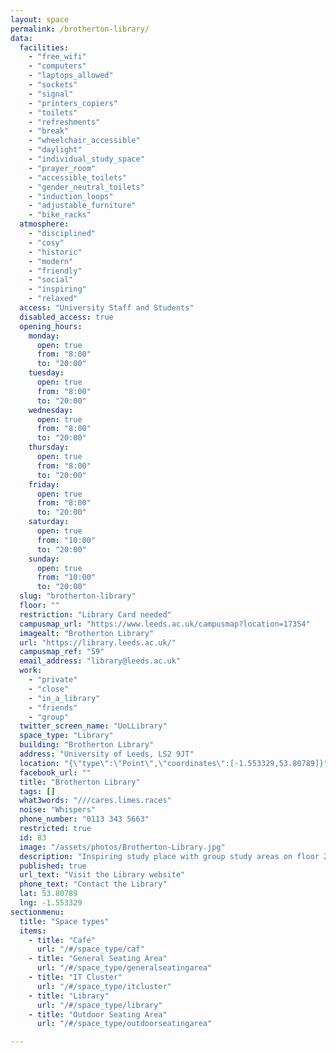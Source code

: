 ```yaml
---
layout: space
permalink: /brotherton-library/
data:
  facilities:
    - "free_wifi"
    - "computers"
    - "laptops_allowed"
    - "sockets"
    - "signal"
    - "printers_copiers"
    - "toilets"
    - "refreshments"
    - "break"
    - "wheelchair_accessible"
    - "daylight"
    - "individual_study_space"
    - "prayer_room"
    - "accessible_toilets"
    - "gender_neutral_toilets"
    - "induction_loops"
    - "adjustable_furniture"
    - "bike_racks"
  atmosphere:
    - "disciplined"
    - "cosy"
    - "historic"
    - "modern"
    - "friendly"
    - "social"
    - "inspiring"
    - "relaxed"
  access: "University Staff and Students"
  disabled_access: true
  opening_hours:
    monday:
      open: true
      from: "8:00"
      to: "20:00"
    tuesday:
      open: true
      from: "8:00"
      to: "20:00"
    wednesday:
      open: true
      from: "8:00"
      to: "20:00"
    thursday:
      open: true
      from: "8:00"
      to: "20:00"
    friday:
      open: true
      from: "8:00"
      to: "20:00"
    saturday:
      open: true
      from: "10:00"
      to: "20:00"
    sunday:
      open: true
      from: "10:00"
      to: "20:00"
  slug: "brotherton-library"
  floor: ""
  restriction: "Library Card needed"
  campusmap_url: "https://www.leeds.ac.uk/campusmap?location=17354"
  imagealt: "Brotherton Library"
  url: "https://library.leeds.ac.uk/"
  campusmap_ref: "59"
  email_address: "library@leeds.ac.uk"
  work:
    - "private"
    - "close"
    - "in_a_library"
    - "friends"
    - "group"
  twitter_screen_name: "UoLLibrary"
  space_type: "Library"
  building: "Brotherton Library"
  address: "University of Leeds, LS2 9JT"
  location: "{\"type\":\"Point\",\"coordinates\":[-1.553329,53.80789]}"
  facebook_url: ""
  title: "Brotherton Library"
  tags: []
  what3words: "///cares.limes.races"
  noise: "Whispers"
  phone_number: "0113 343 5663"
  restricted: true
  id: 83
  image: "/assets/photos/Brotherton-Library.jpg"
  description: "Inspiring study place with group study areas on floor 2 of the Main Building and floor 3 of the West Building."
  published: true
  url_text: "Visit the Library website"
  phone_text: "Contact the Library"
  lat: 53.80789
  lng: -1.553329
sectionmenu:
  title: "Space types"
  items:
    - title: "Café"
      url: "/#/space_type/caf"
    - title: "General Seating Area"
      url: "/#/space_type/generalseatingarea"
    - title: "IT Cluster"
      url: "/#/space_type/itcluster"
    - title: "Library"
      url: "/#/space_type/library"
    - title: "Outdoor Seating Area"
      url: "/#/space_type/outdoorseatingarea"

---
```

